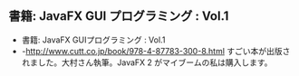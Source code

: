 ## 書籍: JavaFX GUI プログラミング : Vol.1

* 書籍: JavaFX GUIプログラミング : Vol.1
* -http://www.cutt.co.jp/book/978-4-87783-300-8.html
すごい本が出版されました。大村さん執筆。JavaFX 2 がマイブームの私は購入します。
